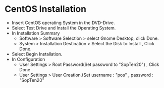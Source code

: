 # CentOS Installation<br/>
* Insert CentOS operating System in the DVD-Drive.<br />
* Select Test Drive and Install the Operating System.<br />
* In Installation Summary<br/>
   * Software > Software Selection > select Gnome Desktop,  click Done.
   * System > Installation Destination > Select the Disk to Install , Click Done.
* Select Begin Installation.
* In Configuration<br/>
   * User Settings > Root Password(Set password to "SopTen20") , Click Done<br />
   * User Settings > User Creation,(Set username : "pos" , password : "SopTen20"

